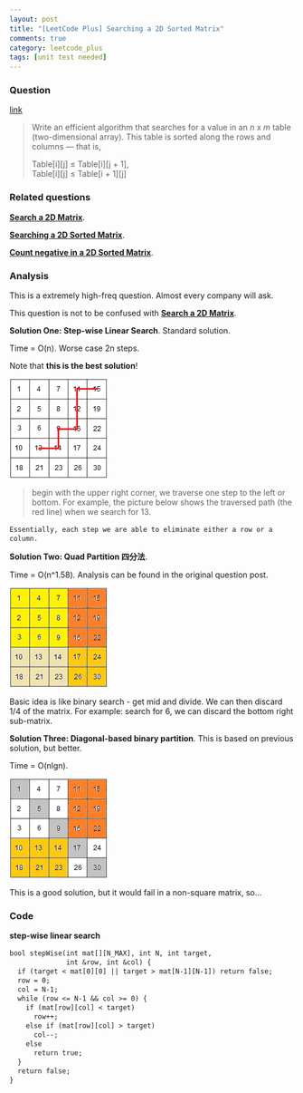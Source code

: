 ```yaml
---
layout: post
title: "[LeetCode Plus] Searching a 2D Sorted Matrix"
comments: true
category: leetcode_plus
tags: [unit test needed]
---
```


### Question

[link](http://leetcode.com/2010/10/searching-2d-sorted-matrix.html)

<blockquote>
<p class="font-color">Write an efficient algorithm that searches for a value in an <i>n</i> x <i>m</i> table (two-dimensional array). This table is sorted along the rows and columns — that is,</p><p class="font-color">Table[i][j] ≤ Table[i][j + 1], <br>Table[i][j] ≤ Table[i + 1][j]</p>
</blockquote>

### Related questions

**[Search a 2D Matrix](/leetcode/2014-05-21-Search-a-2D-Matrix)**.

**[Searching a 2D Sorted Matrix](/leetcode_plus/2014-06-10-Searching-a-2D-Sorted-Matrix)**.

**[Count negative in a 2D Sorted Matrix](/question/2014-06-14-Count-negative-in-2D-Sorted-Matrix)**.

### Analysis

This is a extremely high-freq question. Almost every company will ask.

This question is not to be confused with **[Search a 2D Matrix](/leetcode/2014-05-21-Search-a-2D-Matrix)**.

**Solution One: Step-wise Linear Search**. Standard solution.

Time = O(n). Worse case 2n steps.

Note that **this is the best solution**!

![](/images/search_2D_matrix_1.png)

> begin with the upper right corner, we traverse one step to the left or bottom. For example, the picture below shows the traversed path (the red line) when we search for 13.

    Essentially, each step we are able to eliminate either a row or a column.

**Solution Two: Quad Partition 四分法**.

Time = O(n^1.58). Analysis can be found in the original question post.

![](/images/search_2D_matrix_2.png)

Basic idea is like binary search - get mid and divide. We can then discard 1/4 of the matrix. For example: search for 6, we can discard the bottom right sub-matrix.

**Solution Three: Diagonal-based binary partition**. This is based on previous solution, but better.

Time = O(nlgn).

![](/images/search_2D_matrix_3.png)

This is a good solution, but it would fail in a non-square matrix, so...

### Code

**step-wise linear search**

    bool stepWise(int mat[][N_MAX], int N, int target,
                  int &row, int &col) {
      if (target < mat[0][0] || target > mat[N-1][N-1]) return false;
      row = 0;
      col = N-1;
      while (row <= N-1 && col >= 0) {
        if (mat[row][col] < target)
          row++;
        else if (mat[row][col] > target)
          col--;
        else
          return true;
      }
      return false;
    }
